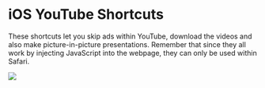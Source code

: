 # iOS YouTube Shortcuts
These shortcuts let you skip ads within YouTube, download the videos and also make picture-in-picture presentations. Remember that since they all work by injecting JavaScript into the webpage, they can only be used within Safari. 

![](https://user-images.githubusercontent.com/2157285/61169829-d6cd1800-a576-11e9-900f-858551344e7f.png)


